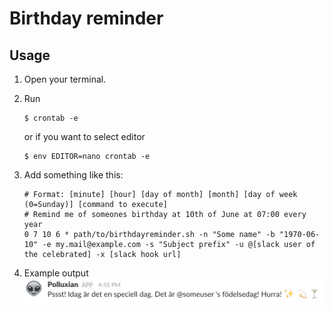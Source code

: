 # Birthday reminder
## Usage
1. Open your terminal.

2. Run 
    ```
    $ crontab -e
    ```
    or if you want to select editor
    ```
    $ env EDITOR=nano crontab -e
    ```

3. Add something like this:
    ```
    # Format: [minute] [hour] [day of month] [month] [day of week (0=Sunday)] [command to execute]
    # Remind me of someones birthday at 10th of June at 07:00 every year
    0 7 10 6 * path/to/birthdayreminder.sh -n "Some name" -b "1970-06-10" -e my.mail@example.com -s "Subject prefix" -u @[slack user of the celebrated] -x [slack hook url]
    ```

4. Example output
![Slack message example output][example-output]    


[example-output]: https://github.com/partjarnberg/birthdayreminder/blob/screenshots/example.png?raw=true "Example output"